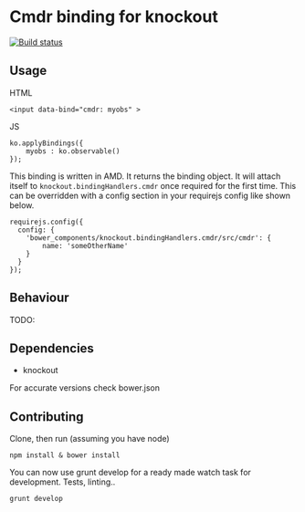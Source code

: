 # Cmdr binding for knockout

[![Build status](https://travis-ci.org/cruikshj/knockout.bindingHandlers.cmdr.png)](https://travis-ci.org/cruikshj/knockout.bindingHandlers.cmdr)

## Usage

HTML

    <input data-bind="cmdr: myobs" >

JS

    ko.applyBindings({
        myobs : ko.observable()
    });


This binding is written in AMD. It returns the binding object. It will attach itself to `knockout.bindingHandlers.cmdr` once required for the first time. This can be overridden with a config section in your requirejs config like shown below.

```
requirejs.config({
  config: {
    'bower_components/knockout.bindingHandlers.cmdr/src/cmdr': {
        name: 'someOtherName'
    }
  }
});
```

## Behaviour

TODO:

## Dependencies

- knockout

For accurate versions check bower.json

## Contributing

Clone, then run (assuming you have node)

    npm install & bower install

You can now use grunt develop for a ready made watch task for development. Tests, linting..

    grunt develop
